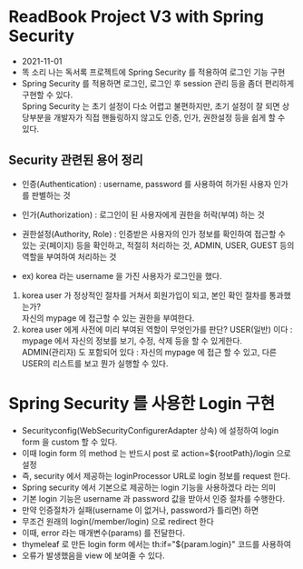 # ReadBook Project V3 with Spring Security

* 2021-11-01
* 똑 소리 나는 독서록 프로젝트에 Spring Security 를 적용하여 로그인 기능 구현
* Spring Security 를 적용하면 로그인, 로그인 후 session 관리 등을 좀더 편리하게 구현할 수 있다.  
Spring Security 는 초기 설정이 다소 어렵고 불편하지만, 초기 설정이 잘 되면 상당부분을 개발자가 직접 핸들링하지 않고도 인증, 인가, 권한설정 등을 쉽게 할 수 있다.

## Security 관련된 용어 정리
* 인증(Authentication) : username, password 를 사용하여 허가된 사용자 인가를 판별하는 것
* 인가(Authorization) : 로그인이 된 사용자에게 권한을 허락(부여) 하는 것
* 권한설정(Authority, Role) : 인증받은 사용자의 인가 정보를 확인하여 접근할 수 있는 곳(페이지) 등을 확인하고, 적절히 처리하는 것, ADMIN, USER, GUEST 등의 역할을 부여하여 처리하는 것

* ex) korea 라는 username 을 가진 사용자가 로그인을 했다.
1. korea user 가 정상적인 절차를 거쳐서 회원가입이 되고, 본인 확인 절차를 통과했는가?  
자신의 mypage 에 접근할 수 있는 권한을 부여한다.
2. korea user 에게 사전에 미리 부여된 역할이 무엇인가를 판단?
USER(일반) 이다 : mypage 에서 자신의 정보를 보기, 수정, 삭제 등을 할 수 있게한다.  
ADMIN(관리자) 도 포함되어 있다 : 자신의 mypage 에 접근 할 수 있고, 다른 USER의 리스트를 보고 뭔가 실행할 수 있다.

# Spring Security 를 사용한 Login 구현
* Securityconfig(WebSecurityConfigurerAdapter 상속) 에 설정하여 login form 을 custom 할 수 있다.
* 이때 login form 의 method 는 반드시 post 로 action=${rootPath}/login 으로 설정  
* 즉, security 에서 제공하는 loginProcessor URL로 login 정보를 request 한다.
* Spring security 에서 기본으로 제공하는 login 기능을 사용하겠다 라는 의미
* 기본 login 기능은 username 과 password 값을 받아서 인증 절차를 수행한다.
* 만약 인증절차가 실패(username 이 없거나, password가 틀리면) 하면
* 무조건 원래의 login(/member/login) 으로 redirect 한다
* 이때, error 라는 매개변수(params) 를 전달한다.
* thymeleaf 로 만든 login form 에서는 th:if="${param.login}" 코드를 사용하여 
* 오류가 발생했음을 view 에 보여줄 수 있다.